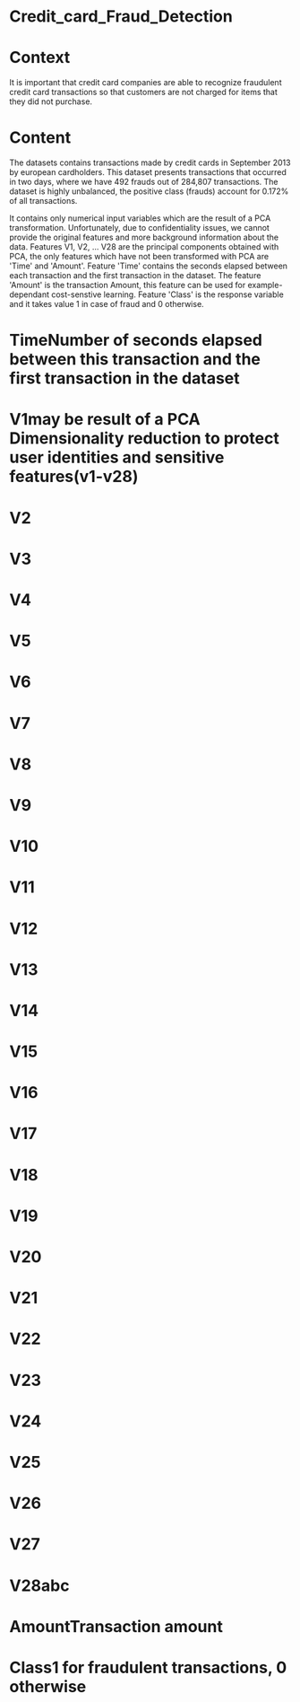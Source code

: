 # Credit_card_Fraud_Detection

# Context
It is important that credit card companies are able to recognize fraudulent credit card transactions so that customers are not charged for items that they did not purchase.

# Content
The datasets contains transactions made by credit cards in September 2013 by european cardholders. This dataset presents transactions that occurred in two days, where we have 492 frauds out of 284,807 transactions. The dataset is highly unbalanced, the positive class (frauds) account for 0.172% of all transactions.

It contains only numerical input variables which are the result of a PCA transformation. Unfortunately, due to confidentiality issues, we cannot provide the original features and more background information about the data. Features V1, V2, ... V28 are the principal components obtained with PCA, the only features which have not been transformed with PCA are 'Time' and 'Amount'. Feature 'Time' contains the seconds elapsed between each transaction and the first transaction in the dataset. The feature 'Amount' is the transaction Amount, this feature can be used for example-dependant cost-senstive learning. Feature 'Class' is the response variable and it takes value 1 in case of fraud and 0 otherwise.


#  TimeNumber of seconds elapsed between this transaction and the first transaction in the dataset
#  V1may be result of a PCA Dimensionality reduction to protect user identities and sensitive features(v1-v28)
#  V2
#  V3
#  V4
#  V5
#  V6
# V7
# V8
# V9
# V10
# V11
#  V12
#  V13
#  V14
#  V15
#  V16
#  V17
#  V18
#  V19
#  V20
#  V21
#  V22
#  V23
#  V24
#  V25
#  V26
#  V27
#  V28abc
#  AmountTransaction amount
#  Class1 for fraudulent transactions, 0 otherwise
